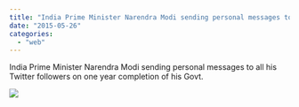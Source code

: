 ```yaml
---
title: "India Prime Minister Narendra Modi sending personal messages to all his Twitter..."
date: "2015-05-26"
categories: 
  - "web"
---
```


India Prime Minister Narendra Modi sending personal messages to all his Twitter followers on one year completion of his Govt.  
  
[![](https://scontent.xx.fbcdn.net/hphotos-xpa1/v/t1.0-9/s130x130/11227529_975115545845556_3718352372945144156_n.jpg?oh=c7c8d66bdb7a28e754dcf14d0fe7158a&oe=55EDACDD)](http://www.facebook.com/iCosmoGeek/photos/a.634427076581073.1073741826.132336730123446/975115545845556/?type=1&relevant_count=1)
